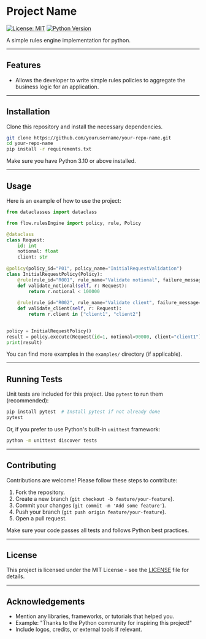 # Project Name

[![License: MIT](https://img.shields.io/badge/License-MIT-yellow.svg)](LICENSE)
[![Python Version](https://img.shields.io/badge/Python-3.10-blue.svg)](#)

A simple rules engine implementation for python.

---

## Features

- Allows the developer to write simple rules policies to aggregate the business logic for an application.

---

## Installation

Clone this repository and install the necessary dependencies.

```bash
git clone https://github.com/yourusername/your-repo-name.git
cd your-repo-name
pip install -r requirements.txt
```

Make sure you have Python 3.10 or above installed.

---

## Usage

Here is an example of how to use the project:

```python
from dataclasses import dataclass

from flow.rulesEngine import policy, rule, Policy

@dataclass
class Request:
    id: int
    notional: float
    client: str
    
@policy(policy_id="P01", policy_name="InitialRequestValidation")
class InitialRequestPolicy(Policy):
    @rule(rule_id="R001", rule_name="Validate notional", failure_message="The notional is too high.")
    def validate_notional(self, r: Request):
        return r.notional < 100000
    
    @rule(rule_id="R002", rule_name="Validate client", failure_message="The client is unknown.")
    def validate_client(self, r: Request):
        return r.client in ["client1", "client2"]
  

policy = InitialRequestPolicy()
result = policy.execute(Request(id=1, notional=90000, client="client1"))
print(result)
```

You can find more examples in the `examples/` directory (if applicable).

---

## Running Tests

Unit tests are included for this project. Use `pytest` to run them (recommended):

```bash
pip install pytest  # Install pytest if not already done
pytest
```

Or, if you prefer to use Python's built-in `unittest` framework:

```bash
python -m unittest discover tests
```

---

## Contributing

Contributions are welcome! Please follow these steps to contribute:
1. Fork the repository.
2. Create a new branch (`git checkout -b feature/your-feature`).
3. Commit your changes (`git commit -m 'Add some feature'`).
4. Push your branch (`git push origin feature/your-feature`).
5. Open a pull request.

Make sure your code passes all tests and follows Python best practices.

---

## License

This project is licensed under the MIT License - see the [LICENSE](LICENSE) file for details.

---

## Acknowledgements

- Mention any libraries, frameworks, or tutorials that helped you.
- Example: "Thanks to the Python community for inspiring this project!"
- Include logos, credits, or external tools if relevant.